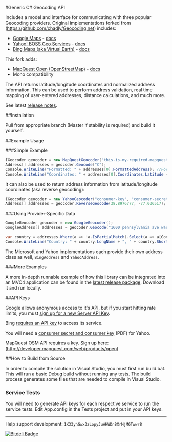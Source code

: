 #Generic C# Geocoding API

Includes a model and interface for communicating with three popular Geocoding providers.  Original implementations forked from (https://github.com/chadly/Geocoding.net) includes:

  * [Google Maps](https://developers.google.com/maps/) - [docs](https://developers.google.com/maps/documentation/geocoding/)
  * [Yahoo! BOSS Geo Services](http://developer.yahoo.com/boss/geo/) - [docs](http://developer.yahoo.com/geo/placefinder/guide/index.html)
  * [Bing Maps (aka Virtual Earth)](http://www.microsoft.com/maps/) - [docs](http://msdn.microsoft.com/en-us/library/ff701715.aspx)
  
This fork adds:
  
  * [MapQuest Open (OpenStreetMap)](http://open.mapquestapi.com/) - [docs](http://open.mapquestapi.com/geocoding/)
  * Mono compatibility
  
The API returns latitude/longitude coordinates and normalized address information.  This can be used to perform address validation, real time mapping of user-entered addresses, distance calculations, and much more.

See latest [release notes](https://github.com/chadly/Geocoding.net/wiki/Release-Notes).

##Installation

Pull from appropriate branch (Master if stability is required) and build it yourself.

##Example Usage

###Simple Example

```csharp
IGeocoder geocoder = new MapQuestGeocoder("this-is-my-required-mapquest-api-key");
Address[] addresses = geocoder.Geocode("C");
Console.WriteLine("Formatted: " + addresses[0].FormattedAddress); //Formatted: 1600 Pennslyvania Avenue Northwest, Presiden'ts Park, Washington, DC 20500, USA
Console.WriteLine("Coordinates: " + addresses[0].Coordinates.Latitude + ", " + addresses[0].Coordinates.Longitude); //Coordinates: 38.8978378, -77.0365123
```

It can also be used to return address information from latitude/longitude coordinates (aka reverse geocoding):

```csharp
IGeocoder geocoder = new YahooGeocoder("consumer-key", "consumer-secret");
Address[] addresses = geocoder.ReverseGeocode(38.8976777, -77.036517);
```

###Using Provider-Specific Data

```csharp
GoogleGeocoder geocoder = new GoogleGeocoder();
GoogleAddress[] addresses = geocoder.Geocode("1600 pennsylvania ave washington dc");

var country = addresses.Where(a => !a.IsPartialMatch).Select(a => a[GoogleAddressType.Country]).First();
Console.WriteLine("Country: " + country.LongName + ", " + country.ShortName); //Country: United States, US
```

The Microsoft and Yahoo implementations each provide their own address class as well, `BingAddress` and `YahooAddress`.

###More Examples

A more in-depth runnable example of how this library can be integrated into an MVC4 application can be found in the [latest release package](https://github.com/chadly/Geocoding.net/releases/latest). Download it and run locally.

##API Keys

Google allows anonymous access to it's API, but if you start hitting rate limits, you must [sign up for a new Server API Key](https://developers.google.com/maps/documentation/javascript/tutorial#api_key).

Bing [requires an API key](http://msdn.microsoft.com/en-us/library/ff428642.aspx) to access its service.

You will need a [consumer secret and consumer key](http://developer.yahoo.com/boss/geo/BOSS_Signup.pdf) (PDF) for Yahoo.

MapQuest OSM API requires a key. Sign up here: (http://developer.mapquest.com/web/products/open)

##How to Build from Source

In order to compile the solution in Visual Studio, you must first run build.bat. This will run a basic Debug build without running any tests. The build process generates some files that are needed to compile in Visual Studio.

### Service Tests
You will need to generate API keys for each respective service to run the service tests. Edit App.config in the Tests project and put in your API keys.

------------------------------------------

Help support development: `1K33yhGwx3zLopyJuAHWDn8XrMjM6Twwr8`

[![Bitdeli Badge](https://d2weczhvl823v0.cloudfront.net/chadly/geocoding.net/trend.png)](https://bitdeli.com/free "Bitdeli Badge")
